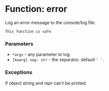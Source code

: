 # Function: error

Log an error message to the console/log file.

```admonish success title=""
This function is safe
```

### Parameters
- `*args` - any parameter to log.
- `[kwarg] sep: str` - the separator. default `' '`.

### Exceptions
If object string and repr can't be printed.
